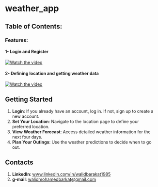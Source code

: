 # weather_app

## Table of Contents:

### Features:

#### 1- Login and Register
[![Watch the video](https://img.youtube.com/vi/lpmAeItE4jc/hqdefault.jpg)](https://www.youtube.com/embed/lpmAeItE4jc)

#### 2- Defining location and getting weather data
[![Watch the video](https://img.youtube.com/vi/jv2Igw4Jp8I/hqdefault.jpg)](https://www.youtube.com/embed/jv2Igw4Jp8I)

## Getting Started

1. **Login**: If you already have an account, log in. If not, sign up to create a new account.
2. **Set Your Location**: Navigate to the location page to define your preferred location.
3. **View Weather Forecast**: Access detailed weather information for the next four days.
4. **Plan Your Outings**: Use the weather predictions to decide when to go out.


## Contacts
1. **LinkedIn**: www.linkedin.com/in/walidbarakat1985
2. **g-mail**: walidmohamedbarkat@gmail.com

